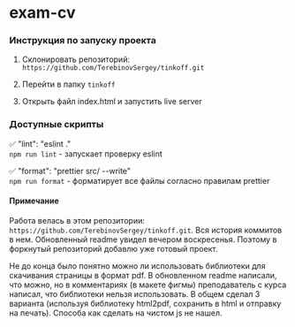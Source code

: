 # exam-cv

### Инструкция по запуску проекта

1. Склонировать репозиторий: `https://github.com/TerebinovSergey/tinkoff.git`

2. Перейти в папку `tinkoff`

3. Открыть файл index.html и запустить live server

### Доступные скрипты

:white_check_mark: "lint": "eslint ."  
`npm run lint` - запускает проверку eslint

:white_check_mark: "format": "prettier src/ --write"  
`npm run format` - форматирует все файлы согласно правилам prettier

#### Примечание

Работа велась в этом репозитории: `https://github.com/TerebinovSergey/tinkoff.git`.
Вся история коммитов в нем. Обновленный readme увидел вечером воскресенья. Поэтому в форкнутый репозиторий добавлю уже готовый проект.

Не до конца было понятно можно ли использовать библиотеки для скачивания страницы в формат pdf. В обновленном readme написали, что можно, но в комментариях (в макете фигмы) преподаватель с курса написал, что библиотеки нельзя использовать. В общем сделал 3 варианта (используя библиотеку html2pdf, сохранить в html и отправку на печать). Способа как сделать на чистом js не нашел.
